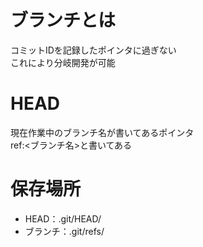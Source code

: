 # ブランチとは
コミットIDを記録したポインタに過ぎない  
これにより分岐開発が可能

# HEAD
現在作業中のブランチ名が書いてあるポインタ  
ref:<ブランチ名>と書いてある

# 保存場所
 - HEAD：.git/HEAD/
 - ブランチ：.git/refs/